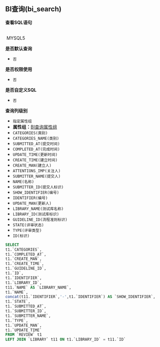 ## BI查询(bi_search) <!-- {docsify-ignore-all} -->



<p class="panel-title"><b>查看SQL语句</b></p>
<br>

<el-row>
&nbsp;<el-tag @click="MYSQL5 = true">MYSQL5</el-tag>
</el-row>

<br>
<p class="panel-title"><b>是否默认查询</b></p>

* `否`

<p class="panel-title"><b>是否权限使用</b></p>

* `否`

<p class="panel-title"><b>是否自定义SQL</b></p>

* `否`

<p class="panel-title"><b>查询列级别</b></p>

* `指定属性组`
*  **属性组：**[BI查询属性组](#)
  * `CATEGORIES(类别)`
  * `CATEGORIES_NAME(类别)`
  * `SUBMITTED_AT(提交时间)`
  * `COMPLETED_AT(完成时间)`
  * `UPDATE_TIME(更新时间)`
  * `CREATE_TIME(建立时间)`
  * `CREATE_MAN(建立人)`
  * `ATTENTIONS_IMP(关注人)`
  * `SUBMITTER_NAME(提交人)`
  * `NAME(名称)`
  * `SUBMITTER_ID(提交人标识)`
  * `SHOW_IDENTIFIER(编号)`
  * `IDENTIFIER(编号)`
  * `UPDATE_MAN(更新人)`
  * `LIBRARY_NAME(测试库名称)`
  * `LIBRARY_ID(测试库标识)`
  * `GUIDELINE_ID(流程准则标识)`
  * `STATE(评审状态)`
  * `TYPE(评审类型)`
  * `ID(标识)`






<el-dialog v-model="MYSQL5" title="MYSQL5">

```sql
SELECT
t1.`CATEGORIES`,
t1.`COMPLETED_AT`,
t1.`CREATE_MAN`,
t1.`CREATE_TIME`,
t1.`GUIDELINE_ID`,
t1.`ID`,
t1.`IDENTIFIER`,
t1.`LIBRARY_ID`,
t11.`NAME` AS `LIBRARY_NAME`,
t1.`NAME`,
concat(t11.`IDENTIFIER`,'-',t1.`IDENTIFIER`) AS `SHOW_IDENTIFIER`,
t1.`STATE`,
t1.`SUBMITTED_AT`,
t1.`SUBMITTER_ID`,
t1.`SUBMITTER_NAME`,
t1.`TYPE`,
t1.`UPDATE_MAN`,
t1.`UPDATE_TIME`
FROM `REVIEW` t1 
LEFT JOIN `LIBRARY` t11 ON t1.`LIBRARY_ID` = t11.`ID` 


```

</el-dialog>

<script>
 const { createApp } = Vue
  createApp({
    data() {
      return {
                MYSQL5 : false
        
      }
    },
    methods: {
    }
  }).use(ElementPlus).mount('#app')
</script>